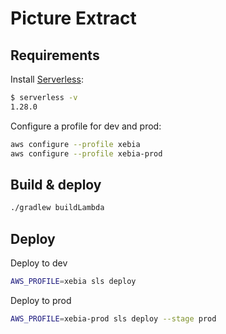 # Picture Extract

## Requirements

Install [Serverless](https://serverless.com/framework/docs/getting-started/):
```bash
$ serverless -v
1.28.0
```

Configure a profile for dev and prod:
```bash
aws configure --profile xebia
aws configure --profile xebia-prod
```

## Build & deploy
```bash
./gradlew buildLambda
```

## Deploy

Deploy to dev
```bash
AWS_PROFILE=xebia sls deploy
```

Deploy to prod
```bash
AWS_PROFILE=xebia-prod sls deploy --stage prod
```
